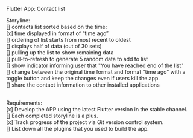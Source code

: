 Flutter App: Contact list

Storyline: <br/>
[] contacts list sorted based on the time: <br/>
    [x] time displayed in format of “time ago” <br/>
    [] ordering of list starts from most recent to oldest <br/>
[] displays half of data (out of 30 sets) <br/>
    [] pulling up the list to show remaining data <br/>
[] pull-to-refresh to generate 5 random data to add to list <br/>
[] show indicator informing user that "You have reached end of the list" <br/>
[] change between the original time format and format "time ago" with a toggle button and keep the changes even if users kill the app. <br/>
[] share the contact information to other installed applications <br/> <br/>

Requirements: <br/>
[x] Develop the APP using the latest Flutter version in the stable channel.  <br/>
[] Each completed storyline is a plus.  <br/>
[x] Track progress of the project via Git version control system. <br/>
[] List down all the plugins that you used to build the app. <br/>